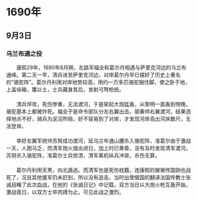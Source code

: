 # 1690年
## 9月3日
### 乌兰布通之役
　　康熙29年，1690年8月朔，左路军福全和葛尔丹相遇与萨里克河边的乌兰布通峰。第二天一早，清兵进至萨里克河边，对岸葛尔丹早已摆好了历史上著名的“骆驼阵”。葛尔丹利用对岸地势较高，用约一万多匹骆驼捆住脚，使之卧于地，上盖垛箱，覆以土，士兵藏身其后，发射弓弩枪统。<br>　　<br>　　清兵佯攻，死伤惨重，无法渡河，于是架起大炮猛轰，从黎明一直轰到傍晚，骆驼基本上都被炸死。福全于是命令部队分左右翼出击。朋春帅右翼渡河，结果选择地点不好，骑兵为泥沼所阻，好不容易到了对岸，才发现河岸高出河床数尺，无法登岸。<br>　　<br>　　幸好左翼军统帅苏努成功渡河，延乌兰布通山腰杀入骆驼阵，准葛尔由于激战一天，人困马乏，而清军炮火烟炎闭日，加上时已黄昏，没有及时发现清军渡河。苏努杀入骆驼阵，准葛尔士兵惊溃，清军乘机纵兵冲突，杀伤无算。<br>　　<br>　　葛尔丹利用天黑，向北遁逃。而清军也是死伤枕籍，连康熙的舅舅佟国刚也战死了，况且其他援军仍未赶到，所以没有追击。当时出使俄国的翻译法国传教士张诚目睹了此次血战，在他的《张诚日记》中记载，双方当日以大炮火枪互轰开始，激战竟日，以双方士卒肉搏为止。可见此战之激烈。
<comment/>